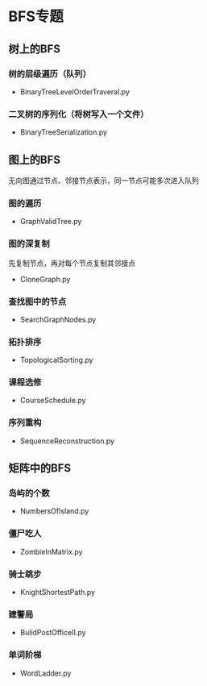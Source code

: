 # BFS专题

## 树上的BFS
### 树的层级遍历（队列）
- BinaryTreeLevelOrderTraveral.py
### 二叉树的序列化（将树写入一个文件）
- BinaryTreeSerialization.py

## 图上的BFS
无向图通过节点、邻接节点表示，同一节点可能多次进入队列
### 图的遍历
- GraphValidTree.py
### 图的深复制
先复制节点，再对每个节点复制其邻接点
- CloneGraph.py
### 查找图中的节点
- SearchGraphNodes.py
### 拓扑排序
- TopologicalSorting.py
### 课程选修
- CourseSchedule.py
### 序列重构
- SequenceReconstruction.py

## 矩阵中的BFS
### 岛屿的个数
- NumbersOfIsland.py
### 僵尸吃人
- ZombieInMatrix.py
### 骑士跳步
- KnightShortestPath.py
### 建警局
- BulidPostOfficeII.py
### 单词阶梯
- WordLadder.py